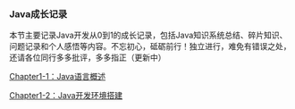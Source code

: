 ### Java成长记录

本节主要记录Java开发从0到1的成长记录，包括Java知识系统总结、碎片知识、问题记录和个人感悟等内容。不忘初心，砥砺前行！独立进行，难免有错误之处，还请各位同行多多批评，多多指正（更新中）

[Chapter1-1：Java语言概述](https://github.com/wmhou/java_blog/blob/master/JavaSE/Chapter1%20%E6%A6%82%E8%BF%B0/Java%E8%AF%AD%E8%A8%80%E6%A6%82%E8%BF%B0.md)

[Chapter1-2：Java开发环境搭建](https://github.com/wmhou/java_blog/blob/master/JavaSE/Chapter1%20%E6%A6%82%E8%BF%B0/Java%E8%AF%AD%E8%A8%80%E6%A6%82%E8%BF%B0.md)

